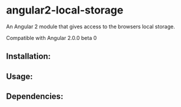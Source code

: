 # angular2-local-storage
An Angular 2 module that gives access to the browsers local storage.

Compatible with Angular 2.0.0 beta 0 

## Installation:
## Usage:
## Dependencies: